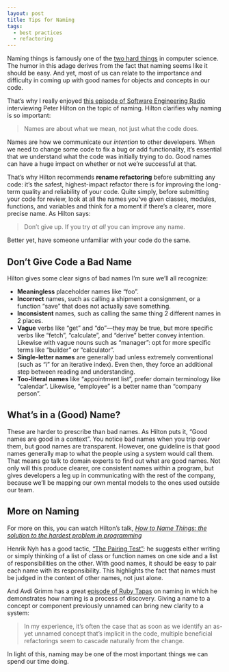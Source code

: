 ```yaml
---
layout: post
title: Tips for Naming
tags:
  - best practices
  - refactoring
---
```


Naming things is famously one of the [two hard things](https://martinfowler.com/bliki/TwoHardThings.html) in computer science. The humor in this adage derives from the fact that naming seems like it should be easy. And yet, most of us can relate to the importance and difficulty in coming up with good names for objects and concepts in our code.

<!--more-->

That’s why I really enjoyed [this episode of Software Engineering Radio](http://www.se-radio.net/2016/12/se-radio-episode-278-peter-hilton-on-naming/) interviewing Peter Hilton on the topic of naming. Hilton clarifies why naming is so important:

> Names are about what we mean, not just what the code does.

Names are how we communicate our *intention* to other developers. When we need to change some code to fix a bug or add functionality, it’s essential that we understand what the code was initially trying to do. Good names can have a huge impact on whether or not we’re successful at that.

That’s why Hilton recommends **rename refactoring** before submitting any code: it’s the safest, highest-impact refactor there is for improving the long-term quality and reliability of your code. Quite simply, before submitting your code for review, look at all the names you’ve given classes, modules, functions, and variables and think for a moment if there’s a clearer, more precise name. As Hilton says:

> Don’t give up. If you try *at all* you can improve any name.

Better yet, have someone unfamiliar with your code do the same.

## Don’t Give Code a Bad Name

Hilton gives some clear signs of bad names I’m sure we’ll all recognize:

- **Meaningless** placeholder names like “foo”.
- **Incorrect** names, such as calling a shipment a consignment, or a function “save” that does not actually save something.
- **Inconsistent** names, such as calling the same thing 2 different names in 2 places.
- **Vague** verbs like “get” and “do”—they may be true, but more specific verbs like “fetch”, “calculate”, and “derive” better convey intention. Likewise with vague nouns such as “manager”: opt for more specific terms like “builder” or “calculator”.
- **Single-letter names** are generally bad unless extremely conventional (such as “i” for an iterative index). Even then, they force an additional step between reading and understanding.
- **Too-literal names** like “appointment list”, prefer domain terminology like “calendar”. Likewise, “employee” is a better name than “company person”.

## What’s in a (Good) Name?

These are harder to prescribe than bad names. As Hilton puts it, “Good names are good in a context”. You notice bad names when you trip over them, but good names are transparent. However, one guideline is that good names generally map to what the people using a system would call them. That means go talk to domain experts to find out what are good names. Not only will this produce clearer, ore consistent names within a program, but gives developers a leg up in communicating with the rest of the company, because we’ll be mapping our own mental models to the ones used outside our team.

## More on Naming

For more on this, you can watch Hilton’s talk, [*How to Name Things: the solution to the hardest problem in programming*](https://skillsmatter.com/skillscasts/5747-how-to-name-things-the-solution-to-the-hardest-problem-in-programming)

Henrik Nyh has a good tactic, [“The Pairing Test”](https://thepugautomatic.com/2017/01/the-pairing-test/): he suggests either writing or simply thinking of a list of class or function names on one side and a list of responsibilities on the other. With good names, it should be easy to pair each name with its responsibility. This highlights the fact that names must be judged in the context of other names, not just alone.

And Avdi Grimm has a great [episode of Ruby Tapas](https://www.rubytapas.com/2013/04/22/episode-087-naming-things-headcount/) on naming in which he demonstrates how naming is a process of discovery. Giving a name to a concept or component previously unnamed can bring new clarity to a system:

> In my experience, it’s often the case that as soon as we identify an as-yet unnamed concept that’s implicit in the code, multiple beneficial refactorings seem to cascade naturally from the change.

In light of this, naming may be one of the most important things we can spend our time doing.
